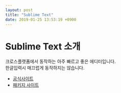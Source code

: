 ```yaml
---
layout: post
title: "Sublime Text"
date: 2019-01-25 13:53:19 +0900
---
```


# Sublime Text 소개

크로스플랫폼에서 동작하는 아주 빠르고 좋은 에디터입니다.  
한글입력시 매끄럽게 동작하지는 않습니다.

- [공식사이트](https://www.sublimetext.com/)
- [패키지 사이트](https://packagecontrol.io/)